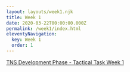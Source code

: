 ```yaml
---
layout: layouts/week1.njk
title: Week 1
date: 2020-03-22T00:00:00.000Z
permalink: /week1/index.html
eleventyNavigation:
  key: Week 1
  order: 1
---
```


[TNS Development Phase - Tactical Task Week 1](https://res.cloudinary.com/jenko/image/upload/v1584980941/tns-lockdown-activities/week1/TNS_Development_Phase_-_Tactical_Task_-_Week_1_evaudj.pdf)
